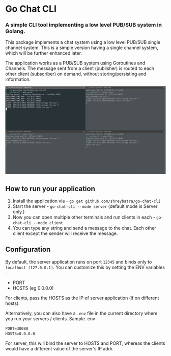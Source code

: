 # Go Chat CLI
### A simple CLI tool implementing a low level PUB/SUB system in Golang.

This package implements a chat system using a low level PUB/SUB single channel system. This is a simple version having a single channel system, which will be further enhanced later.

The application works as a PUB/SUB system using Goroutines and Channels. The message sent from a client (publisher) is routed to each other client (subscriber) on demand, without storing/persisting and information.

![Screenshot](./docs/Screenshot.png)

## How to run your application

1. Install the application via - `go get github.com/shreybatra/go-chat-cli`
2. Start the server - `go-chat-cli --mode server` (default mode is Server only.)
3. Now you can open multiple other terminals and run clients in each - `go-chat-cli --mode client`
4. You can type any string and send a message to the chat. Each other client except the sender will receive the message.

## Configuration

By default, the server application runs on port `12345` and binds only to `localhost (127.0.0.1)`. You can customize this by setting the ENV variables -
- PORT
- HOSTS (eg 0.0.0.0)

For clients, pass the HOSTS as the IP of server application (if on different hosts).

Alternatively, you can also have a `.env` file in the current directory where you run your servers / clients. Sample .env - 
```
PORT=30080
HOSTS=0.0.0.0
```
For server, this will bind the server to HOSTS and PORT, whereas the clients would have a different value of the server's IP addr.